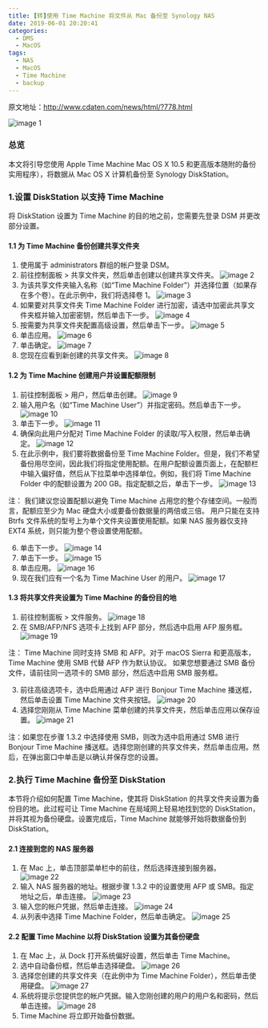```yaml
---
title: [转]使用 Time Machine 将文件从 Mac 备份至 Synology NAS
date: 2019-06-01 20:20:41
categories:
  - DMS
  - MacOS
tags:
  - NAS
  - MacOS
  - Time Machine
  - backup
---
```


<!--more-->

原文地址：http://www.cdaten.com/news/html/?778.html

![image 1](1.png)
### 总览
本文将引导您使用 Apple Time Machine Mac OS X 10.5 和更高版本随附的备份实用程序），将数据从 Mac OS X 计算机备份至 Synology DiskStation。

### 1.设置 DiskStation 以支持 Time Machine
将 DiskStation 设置为 Time Machine 的目的地之前，您需要先登录 DSM 并更改部分设置。
#### 1.1 为 Time Machine 备份创建共享文件夹
1. 使用属于 administrators 群组的帐户登录 DSM。
2. 前往控制面板 > 共享文件夹，然后单击创建以创建共享文件夹。
![image 2](2.png)
3. 为该共享文件夹输入名称（如“Time Machine Folder”）并选择位置（如果存在多个卷）。在此示例中，我们将选择卷 1。
![image 3](3.png)
4. 如果要对共享文件夹 Time Machine Folder 进行加密，请选中加密此共享文件夹框并输入加密密钥，然后单击下一步。
![image 4](4.png)
5. 按需要为共享文件夹配置高级设置，然后单击下一步。
![image 5](5.png)
6. 单击应用。
![image 6](6.png)
7. 单击确定。
![image 7](7.png)
8. 您现在应看到新创建的共享文件夹。
![image 8](8.png)

#### 1.2 为 Time Machine 创建用户并设置配额限制
1. 前往控制面板 > 用户，然后单击创建。
![image 9](9.png)
2. 输入用户名（如“Time Machine User”）并指定密码。然后单击下一步。
![image 10](10.png)
3. 单击下一步。
![image 11](11.png)
4. 确保向此用户分配对 Time Machine Folder 的读取/写入权限，然后单击确定。
![image 12](12.png)
5. 在此示例中，我们要将数据备份至 Time Machine Folder。但是，我们不希望备份用尽空间，因此我们将指定使用配额。在用户配额设置页面上，在配额栏中输入偏好值，然后从下拉菜单中选择单位。例如，我们将 Time Machine Folder 中的配额设置为 200 GB。指定配额之后，单击下一步。
![image 13](13.png)

注：
我们建议您设置配额以避免 Time Machine 占用您的整个存储空间。一般而言，配额应至少为 Mac 硬盘大小或要备份数据量的两倍或三倍。
用户只能在支持 Btrfs 文件系统的型号上为单个文件夹设置使用配额。如果 NAS 服务器仅支持 EXT4 系统，则只能为整个卷设置使用配额。

6. 单击下一步。
![image 14](14.png)
7. 单击下一步。
![image 15](15.png)
8. 单击应用。
![image 16](16.png)
9. 现在我们应有一个名为 Time Machine User 的用户。
![image 17](17.png)

#### 1.3 将共享文件夹设置为 Time Machine 的备份目的地
1. 前往控制面板 > 文件服务。
![image 18](18.png)
2. 在 SMB/AFP/NFS 选项卡上找到 AFP 部分，然后选中启用 AFP 服务框。
![image 19](19.png)

注：
Time Machine 同时支持 SMB 和 AFP。对于 macOS Sierra 和更高版本，Time Machine 使用 SMB 代替 AFP 作为默认协议。
如果您想要通过 SMB 备份文件，请前往同一选项卡的 SMB 部分，然后选中启用 SMB 服务框。

3. 前往高级选项卡，选中启用通过 AFP 进行 Bonjour Time Machine 播送框，然后单击设置 Time Machine 文件夹按钮。
![image 20](20.png)
4. 选择您刚刚从 Time Machine 菜单创建的共享文件夹，然后单击应用以保存设置。
![image 21](21.png)

注：如果您在步骤 1.3.2 中选择使用 SMB，则改为选中启用通过 SMB 进行 Bonjour Time Machine 播送框。选择您刚创建的共享文件夹，然后单击应用。然后，在弹出窗口中单击是以确认并保存您的设置。

### 2.执行 Time Machine 备份至 DiskStation
本节将介绍如何配置 Time Machine，使其将 DiskStation 的共享文件夹设置为备份目的地。此过程可让 Time Machine 在局域网上轻易地找到您的 DiskStation，并将其视为备份硬盘。设置完成后，Time Machine 就能够开始将数据备份到 DiskStation。

#### 2.1 连接到您的 NAS 服务器
1. 在 Mac 上，单击顶部菜单栏中的前往，然后选择连接到服务器。
![image 22](22.png)
2. 输入 NAS 服务器的地址。根据步骤 1.3.2 中的设置使用 AFP 或 SMB。指定地址之后，单击连接。
![image 23](23.png)
3. 输入您的帐户凭据，然后单击连接。
![image 24](24.png)
4. 从列表中选择 Time Machine Folder，然后单击确定。
![image 25](25.png)

#### 2.2 配置 Time Machine 以将 DiskStation 设置为其备份硬盘
1. 在 Mac 上，从 Dock 打开系统偏好设置，然后单击 Time Machine。
2. 选中自动备份框，然后单击选择硬盘。
![image 26](26.png)
3. 选择您创建的共享文件夹（在此例中为 Time Machine Folder），然后单击使用硬盘。
![image 27](27.png)
4. 系统将提示您提供您的帐户凭据。输入您刚创建的用户的用户名和密码，然后单击连接。
![image 28](28.png)
5. Time Machine 将立即开始备份数据。
